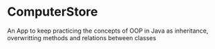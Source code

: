 # ComputerStore
An App to keep practicing the concepts of OOP in Java as inheritance, overwritting methods and relations between classes
